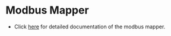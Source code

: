 
# Modbus Mapper

- Click [here](../../docs/components/mappers/modbus_mapper.md#modbus-mapper) for detailed documentation of the modbus mapper.
